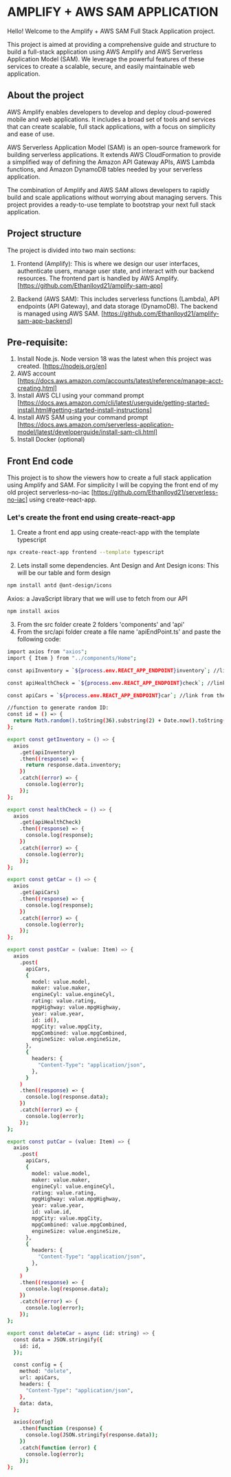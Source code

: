 # AMPLIFY + AWS SAM APPLICATION

Hello! Welcome to the Amplify + AWS SAM Full Stack Application project.

This project is aimed at providing a comprehensive guide and structure to build a full-stack application using AWS Amplify and AWS Serverless Application Model (SAM). We leverage the powerful features of these services to create a scalable, secure, and easily maintainable web application.

## About the project

AWS Amplify enables developers to develop and deploy cloud-powered mobile and web applications. It includes a broad set of tools and services that can create scalable, full stack applications, with a focus on simplicity and ease of use.

AWS Serverless Application Model (SAM) is an open-source framework for building serverless applications. It extends AWS CloudFormation to provide a simplified way of defining the Amazon API Gateway APIs, AWS Lambda functions, and Amazon DynamoDB tables needed by your serverless application.

The combination of Amplify and AWS SAM allows developers to rapidly build and scale applications without worrying about managing servers. This project provides a ready-to-use template to bootstrap your next full stack application.

## Project structure

The project is divided into two main sections:

1. Frontend (Amplify): This is where we design our user interfaces, authenticate users, manage user state, and interact with our backend resources. The frontend part is handled by AWS Amplify. [https://github.com/Ethanlloyd21/amplify-sam-app]

2. Backend (AWS SAM): This includes serverless functions (Lambda), API endpoints (API Gateway), and data storage (DynamoDB). The backend is managed using AWS SAM. [https://github.com/Ethanlloyd21/amplify-sam-app-backend]

## Pre-requisite:
1. Install Node.js. Node version 18 was the latest when this project was created. [https://nodejs.org/en]
2. AWS account [https://docs.aws.amazon.com/accounts/latest/reference/manage-acct-creating.html]
3. Install AWS CLI using your command prompt [https://docs.aws.amazon.com/cli/latest/userguide/getting-started-install.html#getting-started-install-instructions]
4. Install AWS SAM using your command prompt [https://docs.aws.amazon.com/serverless-application-model/latest/developerguide/install-sam-cli.html]
5. Install Docker (optional)

## Front End code
This project is to show the viewers how to create a full stack application using Amplify and SAM. For simplicity I will be copying the front end of my old project serverless-no-iac [https://github.com/Ethanlloyd21/serverless-no-iac] using create-react-app. 

### Let's create the front end using create-react-app
1. Create a front end app using create-react-app with the template typescript
```bash
npx create-react-app frontend --template typescript
```

2. Lets install some dependencies. 
Ant Design and Ant Design icons: This will be our table and form design
```bash
npm install antd @ant-design/icons 
```

Axios: a JavaScript library that we will use to fetch from our API
```bash
npm install axios
```

3. From the src folder create 2 folders 'components' and 'api'
4. From the src/api folder create a file name 'apiEndPoint.ts' and paste the following code:
```bash
import axios from "axios";
import { Item } from "../components/Home";

const apiInventory = `${process.env.REACT_APP_ENDPOINT}inventory`; //link from the .env file

const apiHealthCheck = `${process.env.REACT_APP_ENDPOINT}check`; //link from the .env file

const apiCars = `${process.env.REACT_APP_ENDPOINT}car`; //link from the .env file

//function to generate random ID:
const id = () => {
  return Math.random().toString(36).substring(2) + Date.now().toString(36);
};

export const getInventory = () => {
  axios
    .get(apiInventory)
    .then((response) => {
      return response.data.inventory;
    })
    .catch((error) => {
      console.log(error);
    });
};

export const healthCheck = () => {
  axios
    .get(apiHealthCheck)
    .then((response) => {
      console.log(response);
    })
    .catch((error) => {
      console.log(error);
    });
};

export const getCar = () => {
  axios
    .get(apiCars)
    .then((response) => {
      console.log(response);
    })
    .catch((error) => {
      console.log(error);
    });
};

export const postCar = (value: Item) => {
  axios
    .post(
      apiCars,
      {
        model: value.model,
        maker: value.maker,
        engineCyl: value.engineCyl,
        rating: value.rating,
        mpgHighway: value.mpgHighway,
        year: value.year,
        id: id(),
        mpgCity: value.mpgCity,
        mpgCombined: value.mpgCombined,
        engineSize: value.engineSize,
      },
      {
        headers: {
          "Content-Type": "application/json",
        },
      }
    )
    .then((response) => {
      console.log(response.data);
    })
    .catch((error) => {
      console.log(error);
    });
};

export const putCar = (value: Item) => {
  axios
    .post(
      apiCars,
      {
        model: value.model,
        maker: value.maker,
        engineCyl: value.engineCyl,
        rating: value.rating,
        mpgHighway: value.mpgHighway,
        year: value.year,
        id: value.id,
        mpgCity: value.mpgCity,
        mpgCombined: value.mpgCombined,
        engineSize: value.engineSize,
      },
      {
        headers: {
          "Content-Type": "application/json",
        },
      }
    )
    .then((response) => {
      console.log(response.data);
    })
    .catch((error) => {
      console.log(error);
    });
};

export const deleteCar = async (id: string) => {
  const data = JSON.stringify({
    id: id,
  });

  const config = {
    method: "delete",
    url: apiCars,
    headers: {
      "Content-Type": "application/json",
    },
    data: data,
  };

  axios(config)
    .then(function (response) {
      console.log(JSON.stringify(response.data));
    })
    .catch(function (error) {
      console.log(error);
    });
};
```


